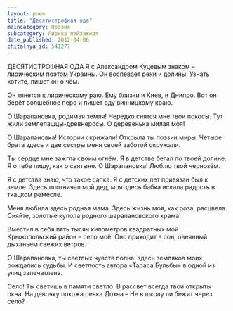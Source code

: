 ```yaml
---
layout: poem
title: "Десятистрофная ода"
maincategory: Поэзия
subcategory: Лирика пейзажная
date_published: 2012-04-06
chitalnya_id: 541277
---
```




ДЕСЯТИСТРОФНАЯ ОДА
Я с Александром Куцевым знаком – 
лирическим поэтом Украины.
Он воспевает реки и долины.
Узнать хотите, пишет он о чём.

Он тянется к лирическому раю.
Ему близки и Киев, и Днипро.
Вот он берёт волшебное перо
и пишет оду винницкому краю.

О Шарапановка, родимая земля!
Нередко снятся мне твои покосы.
Тут жили землепашцы-древнеросы.
О деревенька милая моя!

О Шарапановка! Истории скрижали!
Открыла ты поэзии миры.
Четыре брата здесь и две сестры
меня своей заботой окружали.

Ты сердце мне зажгла своим огнём.
Я в детстве бегал по твоей долине.
Я о тебе пишу, как о святыне.
О Шарапановка! Люблю твой чернозём.

Я с детства знаю, что такое сапка.
Я с детских лет привязан был к земле.
Здесь плотничал мой дед, моя здесь бабка
искала радость в ткацком ремесле.

Меня любила здесь родная мама.
Здесь жизнь моя, как роза, расцвела.
Сияйте, золотые купола
родного шарапановского храма!

Вместил в себя пять тысяч километров
квадратных мой Крыжопольский район – 
село моё. Оно приходит в сон, 
овеянный дыханьем свежих ветров.

О Шарапановка, ты светлых чувств полна:
здесь земляков моих рождались судьбы.
И светлость автора «Тараса Бульбы»
в одной из улиц запечатлена.

Село! Ты светишь в памяти светло.
В рассвет всегда твои открыты окна.
На девочку похожа речка Дохна – 
Не в школу ли бежит через село?






